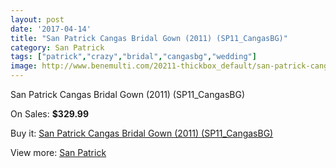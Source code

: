 ```yaml
---
layout: post
date: '2017-04-14'
title: "San Patrick Cangas Bridal Gown (2011) (SP11_CangasBG)"
category: San Patrick
tags: ["patrick","crazy","bridal","cangasbg","wedding"]
image: http://www.benemulti.com/20211-thickbox_default/san-patrick-cangas-bridal-gown-2011-sp11cangasbg.jpg
---
```

San Patrick Cangas Bridal Gown (2011) (SP11_CangasBG)

On Sales: **$329.99**
<a href="https://www.benemulti.com/en/san-patrick/7604-san-patrick-cangas-bridal-gown-2011-sp11cangasbg.html"><amp-img layout="responsive" width="600" height="600" src="//www.benemulti.com/20211-thickbox_default/san-patrick-cangas-bridal-gown-2011-sp11cangasbg.jpg" alt="San Patrick Cangas Bridal Gown (2011) (SP11_CangasBG) 0" /></a>
<a href="https://www.benemulti.com/en/san-patrick/7604-san-patrick-cangas-bridal-gown-2011-sp11cangasbg.html"><amp-img layout="responsive" width="600" height="600" src="//www.benemulti.com/20213-thickbox_default/san-patrick-cangas-bridal-gown-2011-sp11cangasbg.jpg" alt="San Patrick Cangas Bridal Gown (2011) (SP11_CangasBG) 1" /></a>
<a href="https://www.benemulti.com/en/san-patrick/7604-san-patrick-cangas-bridal-gown-2011-sp11cangasbg.html"><amp-img layout="responsive" width="600" height="600" src="//www.benemulti.com/20212-thickbox_default/san-patrick-cangas-bridal-gown-2011-sp11cangasbg.jpg" alt="San Patrick Cangas Bridal Gown (2011) (SP11_CangasBG) 2" /></a>

Buy it: [San Patrick Cangas Bridal Gown (2011) (SP11_CangasBG)](https://www.benemulti.com/en/san-patrick/7604-san-patrick-cangas-bridal-gown-2011-sp11cangasbg.html "San Patrick Cangas Bridal Gown (2011) (SP11_CangasBG)")

View more: [San Patrick](https://www.benemulti.com/en/61-san-patrick "San Patrick")